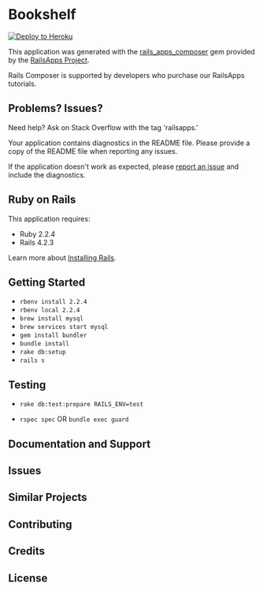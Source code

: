 Bookshelf
================

[![Deploy to Heroku](https://www.herokucdn.com/deploy/button.png)](https://heroku.com/deploy)

This application was generated with the [rails_apps_composer](https://github.com/RailsApps/rails_apps_composer) gem
provided by the [RailsApps Project](http://railsapps.github.io/).

Rails Composer is supported by developers who purchase our RailsApps tutorials.

Problems? Issues?
-----------

Need help? Ask on Stack Overflow with the tag 'railsapps.'

Your application contains diagnostics in the README file. Please provide a copy of the README file when reporting any issues.

If the application doesn't work as expected, please [report an issue](https://github.com/RailsApps/rails_apps_composer/issues)
and include the diagnostics.

Ruby on Rails
-------------

This application requires:

- Ruby 2.2.4
- Rails 4.2.3

Learn more about [Installing Rails](http://railsapps.github.io/installing-rails.html).

Getting Started
---------------

- ```rbenv install 2.2.4```
- ```rbenv local 2.2.4```
- ```brew install mysql```
- ```brew services start mysql```
- ```gem install bundler```
- ```bundle install```
- ```rake db:setup```
- ```rails s```

Testing
---------------

- ```rake db:test:prepare RAILS_ENV=test```


- ```rspec spec``` OR ```bundle exec guard```


Documentation and Support
-------------------------

Issues
-------------

Similar Projects
----------------

Contributing
------------

Credits
-------

License
-------
